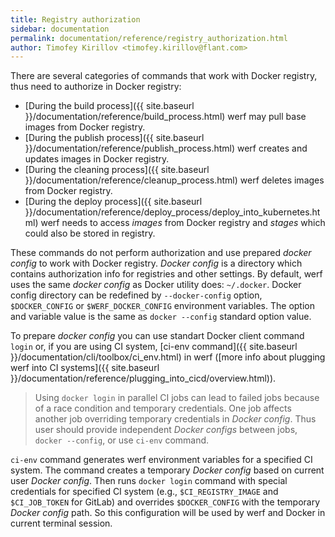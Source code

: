 ```yaml
---
title: Registry authorization
sidebar: documentation
permalink: documentation/reference/registry_authorization.html
author: Timofey Kirillov <timofey.kirillov@flant.com>
---
```


There are several categories of commands that work with Docker registry, thus need to authorize in Docker registry:

* [During the build process]({{ site.baseurl }}/documentation/reference/build_process.html) werf may pull base images from Docker registry.
* [During the publish process]({{ site.baseurl }}/documentation/reference/publish_process.html) werf creates and updates images in Docker registry.
* [During the cleaning process]({{ site.baseurl }}/documentation/reference/cleanup_process.html) werf deletes images from Docker registry.
* [During the deploy process]({{ site.baseurl }}/documentation/reference/deploy_process/deploy_into_kubernetes.html) werf needs to access _images_ from Docker registry and _stages_ which could also be stored in registry.

These commands do not perform authorization and use prepared _docker config_ to work with Docker registry.
_Docker config_ is a directory which contains authorization info for registries and other settings.
By default, werf uses the same _docker config_ as Docker utility does: `~/.docker`.
Docker config directory can be redefined by `--docker-config` option, `$DOCKER_CONFIG` or `$WERF_DOCKER_CONFIG` environment variables. 
The option and variable value is the same as `docker --config` standard option value.   

To prepare _docker config_ you can use standart Docker client command `login` or, if you are using CI system, [ci-env command]({{ site.baseurl }}/documentation/cli/toolbox/ci_env.html) in werf ([more info about plugging werf into CI systems]({{ site.baseurl }}/documentation/reference/plugging_into_cicd/overview.html)).

> Using `docker login` in parallel CI jobs can lead to failed jobs because of a race condition and temporary credentials.
One job affects another job overriding temporary credentials in _Docker config_. 
Thus user should provide independent _Docker configs_ between jobs, `docker --config`, or use `ci-env` command.

`ci-env` command generates werf environment variables for a specified CI system. 
The command creates a temporary _Docker config_ based on current user _Docker config_. 
Then runs `docker login` command with special credentials for specified CI system (e.g., `$CI_REGISTRY_IMAGE` and `$CI_JOB_TOKEN` for GitLab) and overrides `$DOCKER_CONFIG` with the temporary _Docker config_ path. 
So this configuration will be used by werf and Docker in current terminal session.
